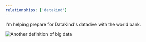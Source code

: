 ```yaml
---
relationships: ['datakind']
---
```

I'm helping prepare for DataKind's datadive with the world bank.

![Another definition of big data]()
